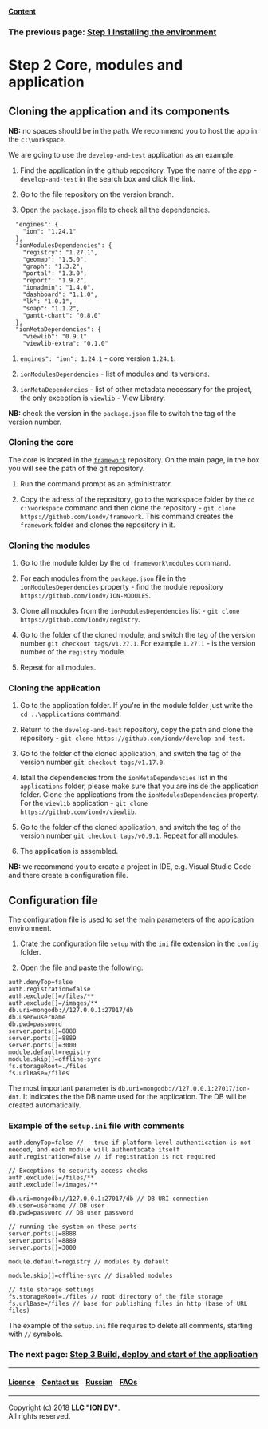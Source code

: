 #### [Content](/docs/en/index.md)

### The previous page: [Step 1 Installing the environment](docs/en/1_system_deployment/step1_installing_environment.md)

# Step 2 Core, modules and application

## Cloning the application and its components

**NB:** no spaces should be in the path. We recommend you to host the app in the  `c:\workspace`.

We are going to use the `develop-and-test` application as an example.

1. Find the application in the github repository. Type the name of the app - `develop-and-test` in the search box and click the link. 

2. Go to the file repository on the version branch.

3. Open the `package.json` file to check all the dependencies.

```
  "engines": {
    "ion": "1.24.1"
  },
  "ionModulesDependencies": {
    "registry": "1.27.1",
    "geomap": "1.5.0",
    "graph": "1.3.2",
    "portal": "1.3.0",
    "report": "1.9.2",
    "ionadmin": "1.4.0",
    "dashboard": "1.1.0",
    "lk": "1.0.1",
    "soap": "1.1.2",
    "gantt-chart": "0.8.0"
  },
  "ionMetaDependencies": {
    "viewlib": "0.9.1"
    "viewlib-extra": "0.1.0"
```

1. `engines": "ion": 1.24.1` - core version `1.24.1`.  

2. `ionModulesDependencies` - list of modules and its versions.  

3. `ionMetaDependencies` - list of other metadata necessary for the project, the only exception is `viewlib` -  View Library.

**NB:** check the version in the  `package.json` file to switch the tag of the version number.

### Cloning the core 

The core is located in the [`framework`](https://github.com/iondv/framework) repository. On the main page, in the box you will see the path of the git repository.  

1. Run the command prompt as an administrator. 

2. Copy the adress of the repository, go to the workspace folder by the `cd c:\workspace` command and then clone the repository - `git clone https://github.com/iondv/framework`. This command creates the `framework` folder and clones the repository in it. 

### Cloning the modules

1. Go to the module folder by the `cd framework\modules` command. 

2. For each modules from the `package.json` file in the `ionModulesDependencies` property - find the module repository ` https://github.com/iondv/ION-MODULES`.

3. Clone all modules from the `ionModulesDependencies` list - `git clone https://github.com/iondv/registry`.

4. Go to the folder of the cloned module, and switch the tag of the version number `git checkout tags/v1.27.1`. For example `1.27.1` - is the version number of the `registry` module. 

5. Repeat for all modules. 

### Cloning the application

1. Go to the application folder. If you're in the module folder just write the `cd ..\applications` command.

2. Return to the `develop-and-test` repository, copy the path and clone the repository -
`git clone https://github.com/iondv/develop-and-test`. 

3. Go to the folder of the cloned application, and switch the tag of the version number `git checkout tags/v1.17.0`.

4. Istall the dependencies from the `ionMetaDependencies` list in the `applications` folder,  please make sure that you are inside the application folder. Clone the applications from the `ionModulesDependencies` property. For the `viewlib` application - `git clone https://github.com/iondv/viewlib`.  

5. Go to the folder of the cloned application, and switch the tag of the version number `git checkout tags/v0.9.1`. Repeat for all modules.

6. The application is assembled. 

**NB:** we recommend you to create a project in IDE, e.g. Visual Studio Code and there create a configuration file.    

## Configuration file

The configuration file is used to set the main parameters of the application environment.

1. Crate the configuration file `setup` with the `ini` file extension in the `config` folder. 

2. Open the file and paste the following:

```
auth.denyTop=false 
auth.registration=false 
auth.exclude[]=/files/**
auth.exclude[]=/images/**
db.uri=mongodb://127.0.0.1:27017/db
db.user=username
db.pwd=password
server.ports[]=8888
server.ports[]=8889
server.ports[]=3000
module.default=registry
module.skip[]=offline-sync
fs.storageRoot=./files
fs.urlBase=/files

```

The most important parameter is `db.uri=mongodb://127.0.0.1:27017/ion-dnt`. It indicates the the DB name used for the application. The DB will be created automatically.  

### Example of the `setup.ini` file with comments

```
auth.denyTop=false // - true if platform-level authentication is not needed, and each module will authenticate itself
auth.registration=false // if registration is not required

// Exceptions to security access checks
auth.exclude[]=/files/**
auth.exclude[]=/images/**

db.uri=mongodb://127.0.0.1:27017/db // DB URI connection
db.user=username // DB user
db.pwd=password // DB user password

// running the system on these ports
server.ports[]=8888
server.ports[]=8889
server.ports[]=3000

module.default=registry // modules by default

module.skip[]=offline-sync // disabled modules

// file storage settings
fs.storageRoot=./files // root directory of the file storage
fs.urlBase=/files // base for publishing files in http (base of URL files)
```
The example of the `setup.ini` file requires to delete all comments, starting with `//` symbols.

### The next page: [Step 3 Build, deploy and start of the application](/docs/en/1_system_deployment/step3_building_and_running.md)

--------------------------------------------------------------------------  


 #### [Licence](/LICENSE) &ensp;  [Contact us](https://iondv.ru/index.html) &ensp;  [Russian](/docs/ru/1_system_deployment/step2_project_with_modules.md)   &ensp; [FAQs](/faqs.md)   <div><img src="https://mc.iondv.com/watch/local/docs/framework" style="position:absolute; left:-9999px;" height=1 width=1 alt="iondv metrics"></div>       



--------------------------------------------------------------------------  

Copyright (c) 2018 **LLC "ION DV"**.  
All rights reserved.  




